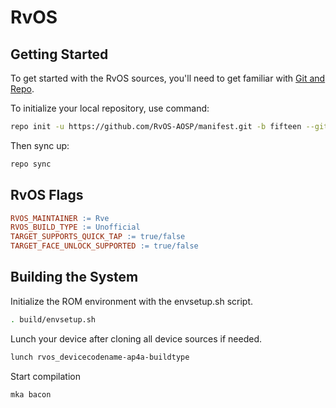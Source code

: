 # RvOS

## Getting Started

To get started with the RvOS sources, you'll need to get
familiar with [Git and Repo](https://source.android.com/setup/build/downloading).

To initialize your local repository, use command:

```bash
repo init -u https://github.com/RvOS-AOSP/manifest.git -b fifteen --git-lfs
```

Then sync up:

```bash
repo sync
```

## RvOS Flags
```Makefile
RVOS_MAINTAINER := Rve
RVOS_BUILD_TYPE := Unofficial
TARGET_SUPPORTS_QUICK_TAP := true/false
TARGET_FACE_UNLOCK_SUPPORTED := true/false
```

## Building the System

Initialize the ROM environment with the envsetup.sh script.

```bash
. build/envsetup.sh
```

Lunch your device after cloning all device sources if needed.

```bash
lunch rvos_devicecodename-ap4a-buildtype
```

Start compilation

```bash
mka bacon
```
